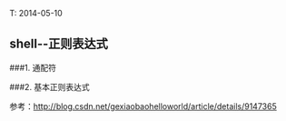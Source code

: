 <meta http-equiv="content-type" content="text/html; charset=UTF-8">

T: 2014-05-10

shell--正则表达式
-------------------------------
###1. 通配符


###2. 基本正则表达式








参考：http://blog.csdn.net/gexiaobaohelloworld/article/details/9147365  
